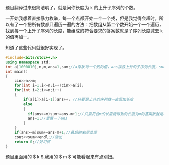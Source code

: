 题目翻译过来很简洁明了，就是问你长度为 k 的上升子序列的个数。

一开始我想着直接暴力枚举，每一个点都开始一个一个找，但是我觉得会超时，所以有了一个把所有数都只遍历一遍的方法：把数组从第二个数开始一个一个遍历，找到每一个上升子序列的长度，能组成的符合要求的答案数就是子序列长度减去 k 的值再加一。

知道了这些代码就很好实现了。

```cpp
#include<bits/stdc++.h>
using namespace std;
int a[1000010],n,m,ans=1,sum;//a存放每一个数的值，ans存放上升的子序列长度，sum存放答案 
int main()
{
	cin>>n>>m;
	for(int i=1;i<=n;i++)cin>>a[i];
	for(int i=2;i<=n;i++)
	{
		if(a[i]>a[i-1])ans++; //只要是上升的序列就一直累加长度 
		else
		{
		  if(ans>=m)sum+=ans-m+1;//只要符合m的长度能得到的长度为m的答案数就是ans减去m再加一
		  ans=1;//重置一下ans 
		}
	}
	if(ans>=m)sum+=ans-m+1;//最后的末尾处理 
	cout<<sum<<endl;//输出 
	return 0;//好习惯 
}
```

题目里面用的 $ k $,我用的 $ m $ 可能看起来有点别扭。